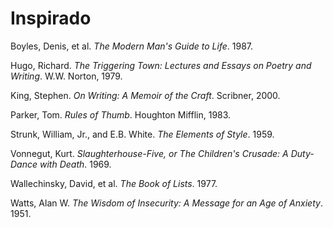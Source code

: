 # Inspirado


Boyles, Denis, et al. *The Modern Man's Guide to Life*. 1987.

Hugo, Richard. *The Triggering Town: Lectures and Essays on Poetry and Writing*. W.W. Norton, 1979.

King, Stephen. *On Writing: A Memoir of the Craft*. Scribner, 2000.

Parker, Tom. *Rules of Thumb*. Houghton Mifflin, 1983.

Strunk, William, Jr., and E.B. White. *The Elements of Style*. 1959.

Vonnegut, Kurt. *Slaughterhouse-Five, or The Children's Crusade: A Duty-Dance with Death*. 1969.

Wallechinsky, David, et al. *The Book of Lists*. 1977.

Watts, Alan W. *The Wisdom of Insecurity: A Message for an Age of Anxiety*. 1951.

